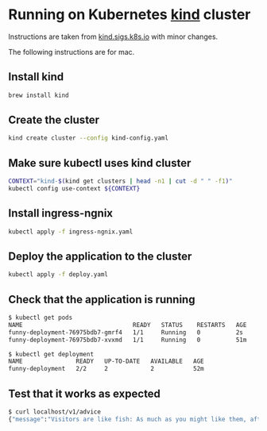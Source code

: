 # Running on Kubernetes [kind](https://kind.sigs.k8s.io/) cluster

Instructions are taken from [kind.sigs.k8s.io](https://kind.sigs.k8s.io/docs/user/quick-start/) with minor changes.

The following instructions are for mac.

## Install kind
```bash
brew install kind
```

## Create the cluster
```bash
kind create cluster --config kind-config.yaml
```

## Make sure kubectl uses kind cluster
```bash
CONTEXT="kind-$(kind get clusters | head -n1 | cut -d " " -f1)"
kubectl config use-context ${CONTEXT}
```

## Install ingress-ngnix
```bash
kubectl apply -f ingress-ngnix.yaml
```

## Deploy the application to the cluster
```bash
kubectl apply -f deploy.yaml
```

## Check that the application is running
```bash
$ kubectl get pods
NAME                               READY   STATUS    RESTARTS   AGE
funny-deployment-76975bdb7-gmrf4   1/1     Running   0          2s
funny-deployment-76975bdb7-xvxmd   1/1     Running   0          51m
```
```bash
$ kubectl get deployment
NAME               READY   UP-TO-DATE   AVAILABLE   AGE
funny-deployment   2/2     2            2           52m
```

## Test that it works as expected
```bash
$ curl localhost/v1/advice
{"message":"Visitors are like fish: As much as you might like them, after three days they start to smell."}
```
